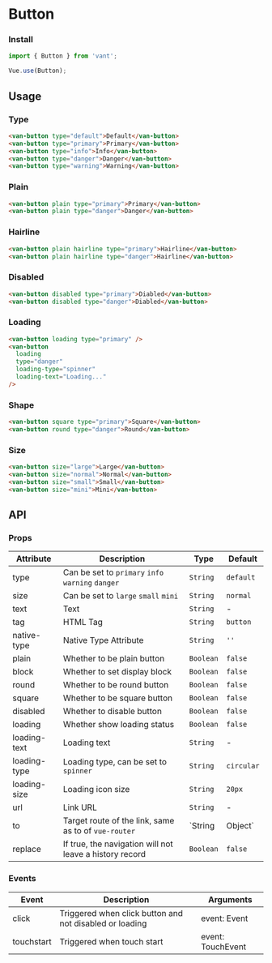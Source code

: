 # Button

### Install

``` javascript
import { Button } from 'vant';

Vue.use(Button);
```

## Usage

### Type

```html
<van-button type="default">Default</van-button>
<van-button type="primary">Primary</van-button>
<van-button type="info">Info</van-button>
<van-button type="danger">Danger</van-button>
<van-button type="warning">Warning</van-button>
```

### Plain

```html
<van-button plain type="primary">Primary</van-button>
<van-button plain type="danger">Danger</van-button>
```

### Hairline

```html
<van-button plain hairline type="primary">Hairline</van-button>
<van-button plain hairline type="danger">Hairline</van-button>
```

### Disabled

```html
<van-button disabled type="primary">Diabled</van-button>
<van-button disabled type="danger">Diabled</van-button>
```

### Loading

```html 
<van-button loading type="primary" />
<van-button
  loading
  type="danger"
  loading-type="spinner"
  loading-text="Loading..."
/>
```

### Shape

```html 
<van-button square type="primary">Square</van-button>
<van-button round type="danger">Round</van-button>
```

### Size

```html 
<van-button size="large">Large</van-button>
<van-button size="normal">Normal</van-button>
<van-button size="small">Small</van-button>
<van-button size="mini">Mini</van-button>
```

## API

### Props

| Attribute | Description | Type | Default |
|------|------|------|------|
| type | Can be set to `primary` `info` `warning` `danger` | `String` | `default` |
| size | Can be set to `large` `small` `mini` | `String` | `normal` |
| text | Text | `String` | - |
| tag | HTML Tag | `String` | `button` |
| native-type | Native Type Attribute | `String` | `''` |
| plain | Whether to be plain button | `Boolean` | `false` |
| block | Whether to set display block | `Boolean` | `false` |
| round | Whether to be round button | `Boolean` | `false` |
| square | Whether to be square button | `Boolean` | `false` |
| disabled | Whether to disable button | `Boolean` | `false` |
| loading | Whether show loading status | `Boolean` | `false` |
| loading-text | Loading text | `String` | - |
| loading-type | Loading type, can be set to `spinner` | `String` | `circular` |
| loading-size | Loading icon size | `String` | `20px` |
| url | Link URL | `String` | - |
| to | Target route of the link, same as to of `vue-router` | `String | Object` | - |
| replace | If true, the navigation will not leave a history record | `Boolean` | `false` |

### Events

| Event | Description | Arguments |
|------|------|------|
| click | Triggered when click button and not disabled or loading | event: Event |
| touchstart | Triggered when touch start | event: TouchEvent |
